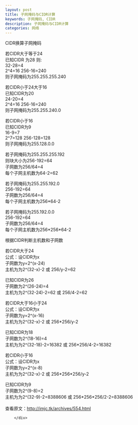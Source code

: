 ```yaml
---
layout: post
title: 子网掩码与CIDR计算
keywords: 子网掩码, CIDR
description: 子网掩码与CIDR计算
categories: 网络
---
```

CIDR换算子网掩码
<div>
<div>
<div id="sina_keyword_ad_area2" class="articalContent   newfont_family">
<p><strong></strong></p>
<p>若CIDR大于等于24<br />
已知CIDR 为28 则:<br />32-28=4<br />
2^4=16 256-16=240<br />
则子网掩码为255.255.255.240</p>
<p>若CIDR小于24大于16<br />
已知CIDR为20<br />
24-20=4<br />
2^4=16 256-16=240<br />
则子网掩码为255.255.240.0</p>
<p>若CIDR小于16<br />
已知CIDR为9<br />
16-9=7<br />
2^7=128 256-128=128<br />
则子网掩码为255.128.0.0</p>
<p>若子网掩码为255.255.255.192<br />
则块大小为256-192=64<br />
子网数为256/64=4<br />
每个子网主机数为64-2=62</p>
<p>若子网掩码为255.255.192.0<br />
256-192=64<br />
子网数为256/64=4<br />
每个子网主机数为256*64-2</p>
<p>若子网掩码为255.192.0.0<br />
256-192=64<br />
子网数为256/64=4<br />
每个子网主机数为256*256*64-2</p>
<p>根据CIDR判断主机数和子网数</p>
<p>若CIDR大于24<br />
公式：设CIDR为x<br />
子网数为y=2^(x-24)<br />
主机为为2^(32-x)-2 或 256/y-2=62</p>
<p>已知CIDR为26<br />
子网数为2^(26-24)=4<br />
主机为为2^(32-24)-2=62 或 256/4-2=62</p>
<p>若CIDR大于16小于24<br />
公式：设CIDR为x<br />
子网数为y=2^(x-16)<br />
主机为为2^(32-x)-2 或 256*256/y-2</p>
<p>已知CIDR为18<br />
子网数为2^(18-16)=4<br />
主机为为2^(32-18)-2=16382 或 256*256/4-2=16382</p>
<p>若CIDR小于16<br />
公式：设CIDR为x<br />
子网数为y=2^(x-8)<br />
主机为为2^(32-x)-2 或 256*256*256/y-2</p>
<p>已知CIDR为9<br />
子网数为2^(9-8)=2<br />
主机为为2^(32-9)-2=8388606 或 256*256*256/2-2=8388606<br />
<br />
查看原文：<a href="http://imjc.tk/archives/554.html" rel="nofollow">http://imjc.tk/archives/554.html</a></p>
							
		</div>
</div>
</div>
    
